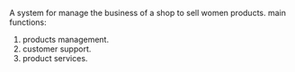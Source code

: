 
A system for manage the business of a shop to sell women products.
main functions:
1. products management.
2. customer support.
3. product services.

